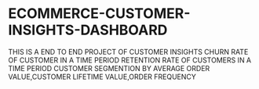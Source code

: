 # ECOMMERCE-CUSTOMER-INSIGHTS-DASHBOARD
THIS IS A END TO END PROJECT OF CUSTOMER INSIGHTS
CHURN RATE OF CUSTOMER IN A TIME PERIOD
RETENTION RATE OF CUSTOMERS IN A TIME PERIOD
CUSTOMER SEGMENTION BY AVERAGE ORDER VALUE,CUSTOMER LIFETIME VALUE,ORDER FREQUENCY
